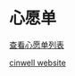 # 心愿单

[查看心愿单列表](https://jinshuju.net/f/snW3oB/r/THGHDw)

[cinwell website](https://jinshuju.net/f/snW3oB?background=white&embedded=true ':include :type=iframe width=100% height=850px frameborder="0" allowtransparency="true" scrolling="no"')
